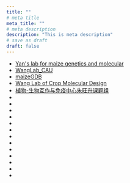 ```yaml
---
title: ""
# meta title
meta_title: ""
# meta description
description: "This is meta description"
# save as draft
draft: false
---
```





- [Yan's lab for maize genetics and molecular](http://www.maizego.org/)  
- [WangLab_CAU](https://ibreeding.org/)  
- [maizeGDB](https://www.maizegdb.org/)
- [Wang Lab of Crop Molecular Design](https://zxkc.scau.edu.cn/zwsw/)
- [植物-生物互作与免疫中心朱旺升课题组](https://www.labxing.com/zhulab)
- []()
- []()
- []()
- []()
- []()
- []()
- []()
- []()
- []()
- []()
- []()
- []()
- []()
